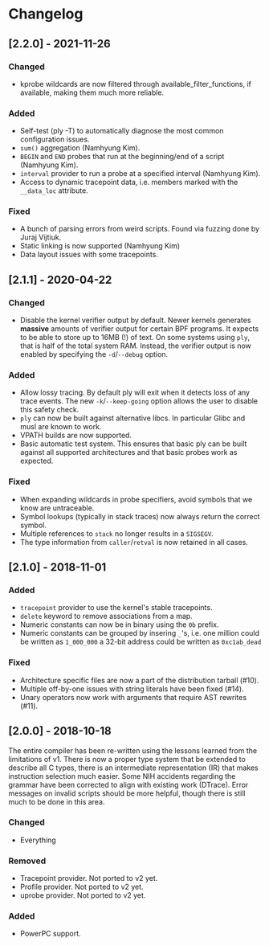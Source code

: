 # Changelog

## [2.2.0] - 2021-11-26

### Changed

- kprobe wildcards are now filtered through
  available_filter_functions, if available, making them much more
  reliable.

### Added

- Self-test (ply -T) to automatically diagnose the most common
  configuration issues.
- `sum()` aggregation (Namhyung Kim).
- `BEGIN` and `END` probes that run at the beginning/end of a script
  (Namhyung Kim).
- `interval` provider to run a probe at a specified interval (Namhyung
  Kim).
- Access to dynamic tracepoint data, i.e. members marked with the
  `__data_loc` attribute.

### Fixed

- A bunch of parsing errors from weird scripts. Found via fuzzing done
  by Juraj Vijtiuk.
- Static linking is now supported (Namhyung Kim)
- Data layout issues with some tracepoints.

## [2.1.1] - 2020-04-22

### Changed

- Disable the kernel verifier output by default. Newer kernels
  generates __massive__ amounts of verifier output for certain BPF
  programs. It expects to be able to store up to 16MB (!) of text. On
  some systems using `ply`, that is half of the total system
  RAM. Instead, the verifier output is now enabled by specifying the
  `-d`/`--debug` option.

### Added

- Allow lossy tracing. By default ply will exit when it detects loss
  of any trace events. The new `-k`/`--keep-going` option allows the
  user to disable this safety check.
- `ply` can now be built against alternative libcs. In particular
  Glibc and musl are known to work.
- VPATH builds are now supported.
- Basic automatic test system. This ensures that basic ply can be
  built against all supported architectures and that basic probes work
  as expected.

### Fixed

- When expanding wildcards in probe specifiers, avoid symbols that we
  know are untraceable.
- Symbol lookups (typically in stack traces) now always return the
  correct symbol.
- Multiple references to `stack` no longer results in a `SIGSEGV`.
- The type information from `caller`/`retval` is now retained in all
  cases.

## [2.1.0] - 2018-11-01

### Added

- `tracepoint` provider to use the kernel's stable tracepoints.
- `delete` keyword to remove associations from a map.
- Numeric constants can now be in binary using the `0b` prefix.
- Numeric constants can be grouped by insering `_`'s, i.e. one million
  could be written as `1_000_000` a 32-bit address could be written as
  `0xc1ab_dead`

### Fixed

- Architecture specific files are now a part of the distribution
  tarball (#10).
- Multiple off-by-one issues with string literals have been fixed
  (#14).
- Unary operators now work with arguments that require AST rewrites
  (#11).

## [2.0.0] - 2018-10-18

The entire compiler has been re-written using the lessons learned from
the limitations of v1. There is now a proper type system that be
extended to describe all C types, there is an intermediate
representation (IR) that makes instruction selection much easier. Some
NIH accidents regarding the grammar have been corrected to align with
existing work (DTrace). Error messages on invalid scripts should be
more helpful, though there is still much to be done in this area.

### Changed
- Everything

### Removed
- Tracepoint provider. Not ported to v2 yet.
- Profile provider. Not ported to v2 yet.
- uprobe provider. Not ported to v2 yet.

### Added
- PowerPC support.
